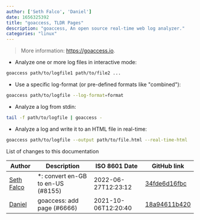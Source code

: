 ```yaml
---
author: ['Seth Falco', 'Daniel']
date: 1656325392
title: "goaccess, TLDR Pages"
description: "goaccess, An open source real-time web log analyzer."
categories: "linux"
---
```

> More information: <https://goaccess.io>.

- Analyze one or more log files in interactive mode:

```bash
goaccess path/to/logfile1 path/to/file2 ...
```

- Use a specific log-format (or pre-defined formats like "combined"):

```bash
goaccess path/to/logfile --log-format=format
```

- Analyze a log from stdin:

```bash
tail -f path/to/logfile | goaccess -
```

- Analyze a log and write it to an HTML file in real-time:

```bash
goaccess path/to/logfile --output path/to/file.html --real-time-html
```
List of changes to this documentation


Author | Description | ISO 8601 Date | GitHub link
------|-----|-----|-----
[Seth Falco](mailto:seth@falco.fun) | *: convert en-GB to en-US (#8155) | 2022-06-27T12:23:12 | [34fde6d16fbc](https://github.com/tldr-pages/tldr/commit/34fde6d16fbc0a3c45fff5903f0fc2597547b1bb)
[Daniel](mailto:33197631+dadav@users.noreply.github.com) | goaccess: add page (#6666) | 2021-10-06T12:20:40 | [18a94611b420](https://github.com/tldr-pages/tldr/commit/18a94611b420ae5a6d17352b1200f2743ca80563)

